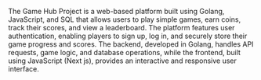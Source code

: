 The Game Hub Project is a web-based platform built using Golang, JavaScript, and SQL that
allows users to play simple games, earn coins, track their scores, and view a leaderboard. The
platform features user authentication, enabling players to sign up, log in, and securely store
their game progress and scores. The backend, developed in Golang, handles API requests,
game logic, and database operations, while the frontend, built using JavaScript (Next js),
provides an interactive and responsive user interface. 